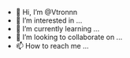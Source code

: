 - 👋 Hi, I’m @Vtronnn
- 👀 I’m interested in ...
- 🌱 I’m currently learning ...
- 💞️ I’m looking to collaborate on ...
- 📫 How to reach me ...

<!---
Vtronnn/Vtronnn is a ✨ special ✨ repository because its `README.md` (this file) appears on your GitHub profile.
You can click the Preview link to take a look at your changes.
--->
